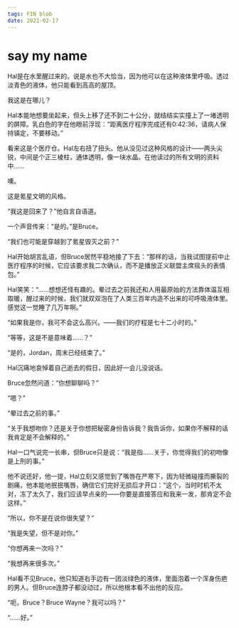 ```yaml
---
tags: FIN blob
date: 2021-02-17
---
```


# say my name

Hal是在水里醒过来的。说是水也不大恰当，因为他可以在这种液体里呼吸。透过淡青色的液体，他只能看到高高的屋顶。

我这是在哪儿？

Hal本能地想要坐起来，但头上移了还不到二十公分，就结结实实撞上了一堵透明的屏障。乳白色的字在他眼前浮现：“距离医疗程序完成还有0:42:36，请病人保持镇定，不要移动。”

看来这是个医疗仓。Hal左右扭了扭头。他从没见过这种风格的设计——两头尖锐，中间是个正三棱柱，通体透明，像一块水晶。在他读过的所有文明的资料中……

噢。

这是氪星文明的风格。

“我这是回来了？”他自言自语道。

一个声音传来：“是的。”是Bruce。

“我们也可能是穿越到了氪星毁灭之前？”

Hal开始胡言乱语，但Bruce居然平稳地接了下去：“那样的话，当我试图提前中止医疗程序的时候，它应该要求我二次确认，而不是播放正义联盟主席摇头的表情包。”

Hal笑笑：“……想想还怪有趣的。晕过去之前我还和人用最原始的方法靠体温互相取暖，醒过来的时候，我们就双双泡在了人类三百年内造不出来的可呼吸液体里。感觉这一觉睡了几万年啊。”

“如果我是你，我可不会这么高兴。——我们的疗程是七十二小时的。”

“等等，这是不是意味着……？”

“是的，Jordan，周末已经结束了。”

Hal沉痛地哀悼着自己逝去的假日，因此好一会儿没说话。

Bruce忽然问道：“你想聊聊吗？”

“嗯？”

“晕过去之前的事。”

“关于我想吻你？还是关于你想把秘密身份告诉我？我告诉你，如果你不解释的话我肯定是不会解释的。”

Hal一口气说完一长串，但Bruce只是说：“我是指……关于，你觉得我们的初吻像是上刑的事。”

他不说还好，他一提，Hal立刻又感觉到了嘴唇在严寒下，因为轻微碰撞而撕裂的剧痛，他本能地抿抿嘴唇，确信它们完好无损后才开口：“这个，当时时机不太对，冻了太久了，我们应该早点亲的——你要是直接答应和我来一发，那肯定不会这样。”

“所以，你不是在说你很失望？”

“我是失望，但不是对你。”

“你想再来一次吗？”

“我想再来很多次。”

Hal看不见Bruce，他只知道右手边有一团淡绿色的液体，里面泡着一个浑身伤疤的男人。但Bruce连脖子都没动过，所以他根本看不出他的反应。

“呃，Bruce？Bruce Wayne？我可以吗？”

“……好。”
